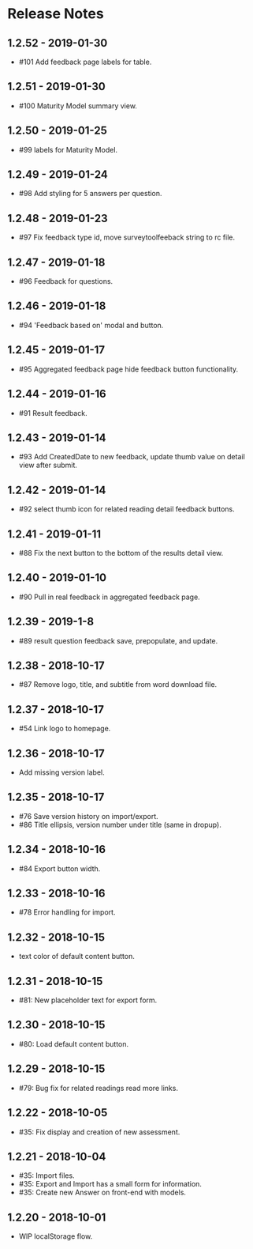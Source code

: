 # Release Notes

## 1.2.52 - 2019-01-30

- #101 Add feedback page labels for table.

## 1.2.51 - 2019-01-30

- #100 Maturity Model summary view.

## 1.2.50 - 2019-01-25

- #99 labels for Maturity Model.

## 1.2.49 - 2019-01-24

- #98 Add styling for 5 answers per question.

## 1.2.48 - 2019-01-23

- #97 Fix feedback type id, move surveytoolfeeback string to rc file.

## 1.2.47 - 2019-01-18

- #96 Feedback for questions.

## 1.2.46 - 2019-01-18

- #94 'Feedback based on' modal and button.

## 1.2.45 - 2019-01-17

- #95 Aggregated feedback page hide feedback button functionality.

## 1.2.44 - 2019-01-16

- #91 Result feedback.

## 1.2.43 - 2019-01-14

- #93 Add CreatedDate to new feedback, update thumb value on detail view after submit.

## 1.2.42 - 2019-01-14

- #92 select thumb icon for related reading detail feedback buttons.

## 1.2.41 - 2019-01-11

- #88 Fix the next button to the bottom of the results detail view.

## 1.2.40 - 2019-01-10

- #90 Pull in real feedback in aggregated feedback page.

## 1.2.39 - 2019-1-8

- #89 result question feedback save, prepopulate, and update.

## 1.2.38 - 2018-10-17

- #87 Remove logo, title, and subtitle from word download file.

## 1.2.37 - 2018-10-17

- #54 Link logo to homepage.

## 1.2.36 - 2018-10-17

- Add missing version label.

## 1.2.35 - 2018-10-17

- #76 Save version history on import/export.
- #86 Title ellipsis, version number under title (same in dropup).

## 1.2.34 - 2018-10-16

- #84 Export button width.

## 1.2.33 - 2018-10-16

- #78 Error handling for import.

## 1.2.32 - 2018-10-15

- text color of default content button.

## 1.2.31 - 2018-10-15

- #81: New placeholder text for export form.

## 1.2.30 - 2018-10-15

- #80: Load default content button.

## 1.2.29 - 2018-10-15

- #79: Bug fix for related readings read more links.

## 1.2.22 - 2018-10-05

- #35: Fix display and creation of new assessment.

## 1.2.21 - 2018-10-04

- #35: Import files.
- #35: Export and Import has a small form for information.
- #35: Create new Answer on front-end with models.

## 1.2.20 - 2018-10-01

- WIP localStorage flow.
